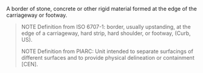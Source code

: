 A border of stone, concrete or other rigid material formed at the edge of the carriageway or footway.

<!-- end of short definition -->


> NOTE Definition from ISO 6707-1: border, usually upstanding, at the edge of a carriageway, hard strip, hard shoulder, or footway, (Curb, US).
>
> NOTE Definition from PIARC: Unit intended to separate surfacings of different surfaces and to provide physical delineation or containment [CEN].
